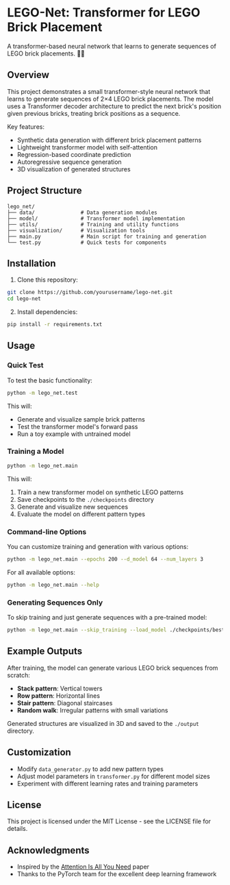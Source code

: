 # LEGO-Net: Transformer for LEGO Brick Placement

A transformer-based neural network that learns to generate sequences of LEGO brick placements. 🧱✨

## Overview

This project demonstrates a small transformer-style neural network that learns to generate sequences of 2×4 LEGO brick placements. The model uses a Transformer decoder architecture to predict the next brick's position given previous bricks, treating brick positions as a sequence.

Key features:
- Synthetic data generation with different brick placement patterns
- Lightweight transformer model with self-attention
- Regression-based coordinate prediction
- Autoregressive sequence generation
- 3D visualization of generated structures

## Project Structure

```
lego_net/
├── data/               # Data generation modules
├── model/              # Transformer model implementation
├── utils/              # Training and utility functions
├── visualization/      # Visualization tools
├── main.py             # Main script for training and generation
└── test.py             # Quick tests for components
```

## Installation

1. Clone this repository:
```bash
git clone https://github.com/yourusername/lego-net.git
cd lego-net
```

2. Install dependencies:
```bash
pip install -r requirements.txt
```

## Usage

### Quick Test

To test the basic functionality:

```bash
python -m lego_net.test
```

This will:
- Generate and visualize sample brick patterns
- Test the transformer model's forward pass
- Run a toy example with untrained model

### Training a Model

```bash
python -m lego_net.main
```

This will:
1. Train a new transformer model on synthetic LEGO patterns
2. Save checkpoints to the `./checkpoints` directory
3. Generate and visualize new sequences
4. Evaluate the model on different pattern types

### Command-line Options

You can customize training and generation with various options:

```bash
python -m lego_net.main --epochs 200 --d_model 64 --num_layers 3
```

For all available options:

```bash
python -m lego_net.main --help
```

### Generating Sequences Only

To skip training and just generate sequences with a pre-trained model:

```bash
python -m lego_net.main --skip_training --load_model ./checkpoints/best_model.pt
```

## Example Outputs

After training, the model can generate various LEGO brick sequences from scratch:

- **Stack pattern**: Vertical towers
- **Row pattern**: Horizontal lines
- **Stair pattern**: Diagonal staircases
- **Random walk**: Irregular patterns with small variations

Generated structures are visualized in 3D and saved to the `./output` directory.

## Customization

- Modify `data_generator.py` to add new pattern types
- Adjust model parameters in `transformer.py` for different model sizes
- Experiment with different learning rates and training parameters

## License

This project is licensed under the MIT License - see the LICENSE file for details.

## Acknowledgments

- Inspired by the [Attention Is All You Need](https://arxiv.org/abs/1706.03762) paper
- Thanks to the PyTorch team for the excellent deep learning framework 